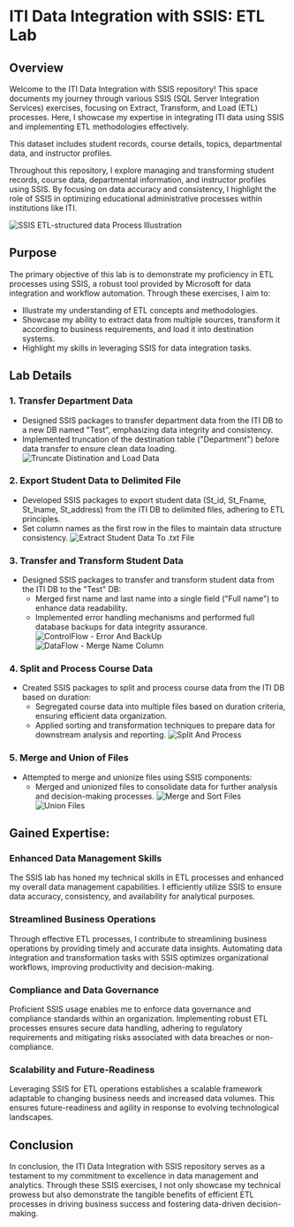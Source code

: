 # ITI Data Integration with SSIS: ETL Lab

## Overview
Welcome to the ITI Data Integration with SSIS repository! This space documents my journey through various SSIS (SQL Server Integration Services) exercises, focusing on Extract, Transform, and Load (ETL) processes. Here, I showcase my expertise in integrating ITI data using SSIS and implementing ETL methodologies effectively.

This dataset includes student records, course details, topics, departmental data, and instructor profiles.

Throughout this repository, I explore managing and transforming student records, course data, departmental information, and instructor profiles using SSIS. By focusing on data accuracy and consistency, I highlight the role of SSIS in optimizing educational administrative processes within institutions like ITI.

![SSIS ETL-structured data Process Illustration](https://github.com/sarax0/SSIS-ETL-for-ITI-Data/assets/122404545/f247b88f-2058-4bfa-89ed-6322b4f52aa1)

## Purpose
The primary objective of this lab is to demonstrate my proficiency in ETL processes using SSIS, a robust tool provided by Microsoft for data integration and workflow automation. Through these exercises, I aim to:
- Illustrate my understanding of ETL concepts and methodologies.
- Showcase my ability to extract data from multiple sources, transform it according to business requirements, and load it into destination systems.
- Highlight my skills in leveraging SSIS for data integration tasks.

## Lab Details
### 1. Transfer Department Data
- Designed SSIS packages to transfer department data from the ITI DB to a new DB named "Test", emphasizing data integrity and consistency.
- Implemented truncation of the destination table ("Department") before data transfer to ensure clean data loading.
![Truncate Distination and Load Data](https://github.com/sarax0/SSIS-ETL-for-ITI-Data/assets/122404545/573ff4b3-9b07-4106-a069-c4a8070620c2)

### 2. Export Student Data to Delimited File
- Developed SSIS packages to export student data (St_id, St_Fname, St_lname, St_address) from the ITI DB to delimited files, adhering to ETL principles.
- Set column names as the first row in the files to maintain data structure consistency.
![Extract Student Data To .txt File](https://github.com/sarax0/SSIS-ETL-for-ITI-Data/assets/122404545/0d39375c-4ce7-4f3c-9ae4-8728a42c6d7a)

### 3. Transfer and Transform Student Data
- Designed SSIS packages to transfer and transform student data from the ITI DB to the "Test" DB:
  - Merged first name and last name into a single field ("Full name") to enhance data readability.
  - Implemented error handling mechanisms and performed full database backups for data integrity assurance.
![ControlFlow - Error And BackUp](https://github.com/sarax0/SSIS-ETL-for-ITI-Data/assets/122404545/03b5afc6-acd4-4d96-915b-a1de1861e61f)
![DataFlow - Merge Name Column](https://github.com/sarax0/SSIS-ETL-for-ITI-Data/assets/122404545/8c9dc714-94ff-4d08-9cf5-733e76a15bd6)

### 4. Split and Process Course Data
- Created SSIS packages to split and process course data from the ITI DB based on duration:
  - Segregated course data into multiple files based on duration criteria, ensuring efficient data organization.
  - Applied sorting and transformation techniques to prepare data for downstream analysis and reporting.
![Split And Process](https://github.com/sarax0/SSIS-ETL-for-ITI-Data/assets/122404545/b95e5c41-801d-4628-8c39-e9b9a25ad3ec)

### 5. Merge and Union of Files
- Attempted to merge and unionize files using SSIS components:
  - Merged and unionized files to consolidate data for further analysis and decision-making processes.
![Merge and Sort Files](https://github.com/sarax0/SSIS-ETL-for-ITI-Data/assets/122404545/57cb50c1-9f15-4f91-bdf1-5ff96494695a)
![Union Files](https://github.com/sarax0/SSIS-ETL-for-ITI-Data/assets/122404545/8c2d7e5b-73ec-4969-aeaf-a13e213af747)

## Gained Expertise:
### Enhanced Data Management Skills
The SSIS lab has honed my technical skills in ETL processes and enhanced my overall data management capabilities. I efficiently utilize SSIS to ensure data accuracy, consistency, and availability for analytical purposes.

### Streamlined Business Operations
Through effective ETL processes, I contribute to streamlining business operations by providing timely and accurate data insights. Automating data integration and transformation tasks with SSIS optimizes organizational workflows, improving productivity and decision-making.

### Compliance and Data Governance
Proficient SSIS usage enables me to enforce data governance and compliance standards within an organization. Implementing robust ETL processes ensures secure data handling, adhering to regulatory requirements and mitigating risks associated with data breaches or non-compliance.

### Scalability and Future-Readiness
Leveraging SSIS for ETL operations establishes a scalable framework adaptable to changing business needs and increased data volumes. This ensures future-readiness and agility in response to evolving technological landscapes.


## Conclusion
In conclusion, the ITI Data Integration with SSIS repository serves as a testament to my commitment to excellence in data management and analytics. Through these SSIS exercises, I not only showcase my technical prowess but also demonstrate the tangible benefits of efficient ETL processes in driving business success and fostering data-driven decision-making.
